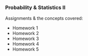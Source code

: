 ### Probability & Statistics II 
Assignments & the concepts covered:
  - Homework 1
  - Homework 2
  - Homework 3
  - Homework 4
  - Homework 5
